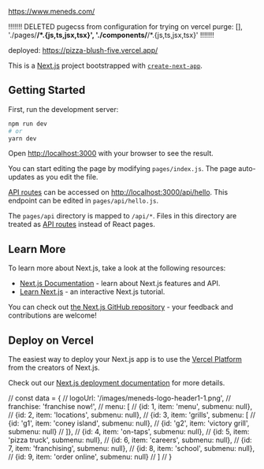https://www.meneds.com/

!!!!!!!
DELETED pugecss from configuration for trying on vercel purge: [],
'./pages/**/\*.{js,ts,jsx,tsx}', './components/**/\*.{js,ts,jsx,tsx}'
!!!!!!!

deployed:
https://pizza-blush-five.vercel.app/

This is a [Next.js](https://nextjs.org/) project bootstrapped with [`create-next-app`](https://github.com/vercel/next.js/tree/canary/packages/create-next-app).

## Getting Started

First, run the development server:

```bash
npm run dev
# or
yarn dev
```

Open [http://localhost:3000](http://localhost:3000) with your browser to see the result.

You can start editing the page by modifying `pages/index.js`. The page auto-updates as you edit the file.

[API routes](https://nextjs.org/docs/api-routes/introduction) can be accessed on [http://localhost:3000/api/hello](http://localhost:3000/api/hello). This endpoint can be edited in `pages/api/hello.js`.

The `pages/api` directory is mapped to `/api/*`. Files in this directory are treated as [API routes](https://nextjs.org/docs/api-routes/introduction) instead of React pages.

## Learn More

To learn more about Next.js, take a look at the following resources:

- [Next.js Documentation](https://nextjs.org/docs) - learn about Next.js features and API.
- [Learn Next.js](https://nextjs.org/learn) - an interactive Next.js tutorial.

You can check out [the Next.js GitHub repository](https://github.com/vercel/next.js/) - your feedback and contributions are welcome!

## Deploy on Vercel

The easiest way to deploy your Next.js app is to use the [Vercel Platform](https://vercel.com/new?utm_medium=default-template&filter=next.js&utm_source=create-next-app&utm_campaign=create-next-app-readme) from the creators of Next.js.

Check out our [Next.js deployment documentation](https://nextjs.org/docs/deployment) for more details.

// const data = {
// logoUrl: '/images/meneds-logo-header1-1.png',
// franchise: 'franchise now!',
// menu: [
// {id: 1, item: 'menu', submenu: null},
// {id: 2, item: 'locations', submenu: null},
// {id: 3, item: 'grills', submenu: [
// {id: 'g1', item: 'coney island', submenu: null},
// {id: 'g2', item: 'victory grill', submenu: null}
// ]},
// {id: 4, item: 'on-taps', submenu: null},
// {id: 5, item: 'pizza truck', submenu: null},
// {id: 6, item: 'careers', submenu: null},
// {id: 7, item: 'franchising', submenu: null},
// {id: 8, item: 'school', submenu: null},
// {id: 9, item: 'order online', submenu: null}
// ]
// }
